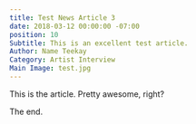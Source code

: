 ```yaml
---
title: Test News Article 3
date: 2018-03-12 00:00:00 -07:00
position: 10
Subtitle: This is an excellent test article.
Author: Name Teekay
Category: Artist Interview
Main Image: test.jpg
---
```


This is the article. Pretty awesome, right?

The end.
